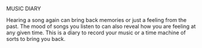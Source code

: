 MUSIC DIARY

Hearing a song again can bring back memories or just a feeling from the past.  The mood of songs you listen to can also reveal how you are feeling at any given time.  This is a diary to record your music or a time machine of sorts to bring you back.
